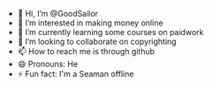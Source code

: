 - 👋 Hi, I’m @GoodSailor
- 👀 I’m interested in making money online
- 🌱 I’m currently learning some courses on paidwork
- 💞️ I’m looking to collaborate on copyrighting 
- 📫 How to reach me is through github
- 😄 Pronouns: He
- ⚡ Fun fact: I'm a Seaman offline

<!---
GoodSailor/GoodSailor is a ✨ special ✨ repository because its `README.md` (this file) appears on your GitHub profile.
You can click the Preview link to take a look at your changes.
--->
